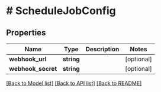 # # ScheduleJobConfig

## Properties

Name | Type | Description | Notes
------------ | ------------- | ------------- | -------------
**webhook_url** | **string** |  | [optional]
**webhook_secret** | **string** |  | [optional]

[[Back to Model list]](../../README.md#models) [[Back to API list]](../../README.md#endpoints) [[Back to README]](../../README.md)
